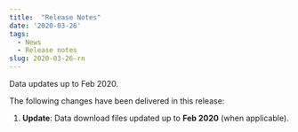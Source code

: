 ```yaml
---
title:  "Release Notes"
date: '2020-03-26'
tags:
  - News
  - Release notes
slug: 2020-03-26-rn
---
```


Data updates up to Feb 2020.

The following changes have been delivered in this release:

1. **Update**: Data download files updated up to **Feb 2020** (when applicable).



[prcq]: /prcq/ "PRC Quarterly"
[prr2019]: https://www.eurocontrol.int/publications/performance-review-report-prr-2019-consultation "draft Final PRR 2019"